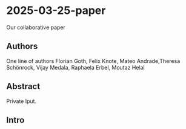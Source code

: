 # 2025-03-25-paper
Our collaborative paper

## Authors
One line of authors
Florian Goth, Felix Knote, Mateo Andrade,Theresa Schönrock, Vijay Medala, Raphaela Erbel, Moutaz Helal

## Abstract
Private Iput.

## Intro

